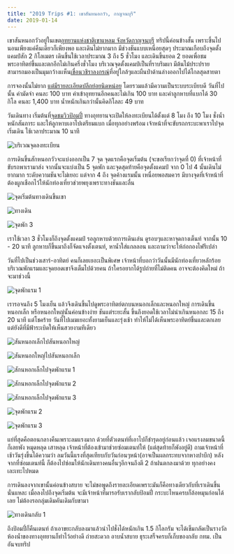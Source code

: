 ```yaml
---
title: "2019 Trips #1: เขาสันหนอกวัว, กาญจนบุรี"
date: 2019-01-14
---
```


เขาสันหนอกวัวอยู่ในเขต[อุทยานแห่งชาติเขาแหลม จังหวัดกาญจนบุรี](https://goo.gl/maps/xTzSjcVfULo) ทริปนี้ค่อนข้างสั้น เพราะขึ้นไปนอนเพียงแค่คืนเดียวก็เพียงพอ และเดินไม่ยากมาก มีช่วงชันแบบเหนื่อยสุดๆ ประมาณเกือบถึงจุดตั้งแคมป์สัก 2 กิโลเมตร เดินขึ้นใช้เวลาประมาณ 3 ถึง 5 ชั่วโมง และเดินขึ้นยอด 2 ยอดเพื่อชมพระอาทิตย์ขึ้นและตกอีกไม่เกินครึ่งชั่วโมง บริเวณจุดตั้งแคมป์เป็นที่ราบริมผา มีต้นไม้ประปราย สามารถมองเป็นมุมกว้างเเห็น[เขื่อนวชิราลงกรณ์](https://goo.gl/maps/nuj4p3adCWG2)ที่อยู่ใกล้ๆและผืนป่าด้านล่างออกไปได้ไกลสุดสายตา

การจองนั้นไม่ยาก [แต่มีรายละเอียดปลีกย่อยนิดหน่อย](https://www.facebook.com/อุทยานแห่งชาติเขาแหลม-330864760360387/) โดยรวมแล้วมีความเป็นระบบระเบียบดี วันที่ไปนั้น ค่ามัดจำ คนละ 100 บาท ค่าเข้าอุทยานอีกคนละไม่เกิน 100 บาท และค่าลูกหาบที่แบกได้ 30 กิโล คนละ 1,400 บาท น้ำหนักเกินกว่านั้นคิดกิโลละ 49 บาท

วันเดินทาง เริ่มต้นที่[จุดชมวิวป้อมปี่](https://goo.gl/maps/ikhTcSF4qnB2) ทางอุทยานจะเปิดให้ลงทะเบียนได้ตั้งแต่ 8 โมง ถึง 10 โมง ชั่งน้ำหนักสัมภาระ และให้ลูกหาบเอาไปเตรียมแบก เมื่อทุกอย่างพร้อม เจ้าหน้าที่จะขับรถกระบะพาเราไปจุดเริ่มเดิน ใช้เวลาประมาณ 10 นาที

![บริเวณจุดลงทะเบียน](../trip-2019-01-en/2019010509110301.jpg)

การเดินขึ้นสักหนอกวัวจะแบ่งออกเป็น 7 จุด จุดแรกคือจุดเริ่มต้น (จะขอเรียกว่าจุดที่ 0) ที่เจ้าหน้าที่ขับรถพาเรามาส่ง จากนั้นจะแบ่งเป็น 5 จุดพัก และจุดสุดท้ายคือจุดตั้งแคมป์ จาก 0 ไป 4 นั้นเดินไม่ยากมาก ระดับความชันจะไม่เยอะ แต่จาก 4 ถึง จุดค้างแรมนั้น เหนื่อยพอสมควร มีบางจุดที่เจ้าหน้าที่ต้องผูกเชือกไว้ให้นักท่องเที่ยวช่วยพยุงเพราะทางชันและลื่น

![จุดเริ่มต้นทางเดินขึ้นเขา](../trip-2019-01-en/2019010509570807.jpg)

![ทางเดิน](../trip-2019-01-en/2019010510080809.jpg)

![จุดพัก 3](../trip-2019-01-en/2019010511371017.jpg)

เราใช้เวลา 3 ชั่วโมงก็ถึงจุดตั้งแคมป์ รอลูกหาบด้วยการเดินเล่น ดูรอบๆและหาจุดกางเต็นท์ จากนั้น 10 - 20 นาที ลูกหาบก็ขึ้นมาถึงก็จัดแจงตั้งเตนท์, หาน้ำใส่แกลลอน และถามว่าจะให้ก่อกองไฟรึเปล่า

วันที่ไปเป็นช่วงเสาร์-อาทิตย์ คนก็เลยเยอะเป็นพิเศษ เจ้าหน้าที่บอกว่าวันนั้นมีนักท่องเที่ยวหลักร้อย บริเวณพักแรมและจุดยอดเขาจึงเต็มไปด้วยคน ถ้าใครอยากได้รูปถ่ายที่ไม่ติดคน อาจจะต้องคิดใหม่ ถ้าจะมาช่วงนี้

![จุดพักแรม 1](../trip-2019-01-en/2019010518181809.jpg)

เรารอจนถึง 5 โมงเย็น แล้วจึงเดินขึ้นไปดูพระอาทิตย์ตกบนหนอกเล็กและหนอกใหญ่ การเดินขึ้นหนอกเล็ก หรือหนอกใหญ่นั้นค่อนข้างง่าย ชันแต่ระยะสั้น ขึ้นถึงยอดใช้เวลาไม่น่าเกินหนอกละ 15 ถึง 20 นาที แต่โชคร้าย วันที่ไปเมฆเยอะทั้งยามเย็นและรุ่งเช้า ทำไห้ไม่ได้เห็นพระอาทิตย์ขึ้นและตกเลย แต่ยังดีที่มีฟ้าระเบิดให้เห็นสวยงามทีเดียว

![สันหนอกเล็กไปสันหนอกใหญ่](../trip-2019-01-en/2019010516533005.jpg)

![สันหนอกใหญ่ไปสันหนอกเล็ก](../trip-2019-01-en/2019010517094801.jpg)

![สักนหอกเล็กไปจุดพักแรม 1](../trip-2019-01-en/2019010517483402.jpg)

![สักนหอกเล็กไปจุดพักแรม 2](../trip-2019-01-en/2019010517514503.jpg)

![สักนหอกเล็กไปจุดพักแรม 3](../trip-2019-01-en/2019010517565307.jpg)

![จุดพักแรม 2](../trip-2019-01-en/2019010518200211.jpg)

![จุดพักแรม 3](../trip-2019-01-en/2019010518230714.jpg)

แย่ที่สุดคือตอนกลางคืนเพราะลมแรงมาก ด้วยที่ตัวเตนท์ที่เอาไปก็ชำรุดอยู่ก่อนแล้ว เจอแรงลมขนาดนี้ก็เลยพัง หมุดหลุด เสาหลุด เจ้าหน้าที่ต้องเข้ามาช่วยซ่อมเตนท์ให้ (แต่สุดท้ายก็พังอยู่ดี) ถามเจ้าหน้าที่เช้าวันรุ่งขึ้นได้ความว่า ลมวันนี้แรงที่สุดเทียบกับวันก่อนๆหน้า(อาจเป็นผลกระทบจากหางปาบึก) หลังจากที่ซ่อมเตนท์นี้ ก็ต้องไปซ่อมให้นักเดินทางคนอื่นๆอีกจนถึงตี 2 ถ้าฝนตกลงมาด้วย ทุกอย่างคงเละเทะไปหมด

การเดินลงจากเขานั้นค่อนข้างสบาย จะไม่ขอพูดถึงรายละเอียดเพราะมันก็คือทางเดียวกับที่เราเดินขึ้นนั่นแหละ เมื่อลงไปถึงจุดเริ่มต้น จะมีเจ้าหน้าที่มารอรับเรากลับป้อมปี่ กระบะไหนครบก็ล้อหมุนก่อนได้เลย ไม่ต้องรอกลุ่มเดิมคันเดิมกับขามา

![ทางเดินกลับ 1](../trip-2019-01-en/2019010608470406.jpg)

ถึงป้อมปี่ก็คืนเตนท์ ถ้าเอาขยะกลับลงมาแล้วนำไปชั่งได้หนักเกิน 1.5 กิโลกรัม จะได้เข็มกลัดเป็นรางวัล ห้องน้ำของทางอุทยานก็ทำไว้อย่างดี ถ่ายสะดวก อาบน้ำสบาย ธุระเสร็จครบก็เก็บของกลับ กทม. เป็นอันจบทริป
